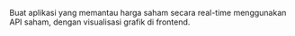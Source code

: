 Buat aplikasi yang memantau harga saham secara real-time menggunakan API saham, dengan visualisasi grafik di frontend. 
